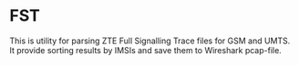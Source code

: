 # FST
This is utility for parsing ZTE Full Signalling Trace files for GSM and UMTS. It provide sorting results by IMSIs and save them to Wireshark pcap-file.
